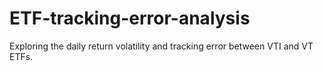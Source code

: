 # ETF-tracking-error-analysis
Exploring the daily return volatility and tracking error between VTI and VT ETFs.
